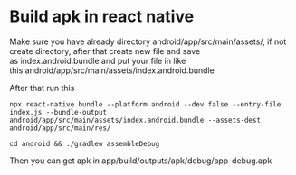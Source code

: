 # Build apk in react native


Make sure you have already directory android/app/src/main/assets/, if not create directory, after that create new file and save as index.android.bundle and put your file in like this android/app/src/main/assets/index.android.bundle

After that run this

    npx react-native bundle --platform android --dev false --entry-file index.js --bundle-output android/app/src/main/assets/index.android.bundle --assets-dest android/app/src/main/res/

    cd android && ./gradlew assembleDebug

Then you can get apk in app/build/outputs/apk/debug/app-debug.apk

